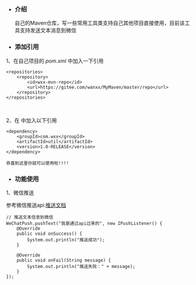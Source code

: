 - ### 介绍
    自己的Maven仓库，写一些常用工具类支持自己其他项目直接使用，目前该工具支持发送文本消息到微信


- ### 添加引用

1、在自己项目的  *pom.xml* 中加入一下引用 

```
<repositories>
    <repository>
        <id>wxx-mvn-repo</id>
        <url>https://gitee.com/wanxx/MyMaven/master/repo</url>
    </repository>
</repositories>
```
<br/>

2、在 *<dependencies>* 中加入以下引用
```
<dependency>
    <groupId>com.wxx</groupId>
    <artifactId>util</artifactId>
    <version>1.0-RELEASE</version>
</dependency>
```

    恭喜到这里你就可以使用啦!!!!

- ### 功能使用

1、微信推送

参考微信推送api:[推送文档](http://wxpusher.zjiecode.com/docs/#/)

```
// 推送文本信息到微信
WeChatPush.pushText("我是通过api过来的", new IPushListener() {
    @Override
    public void onSuccess() {
    	System.out.println("推送成功");
    }

    @Override
    public void onFail(String message) {
        System.out.println("推送失败：" + message);
    }
});
```

